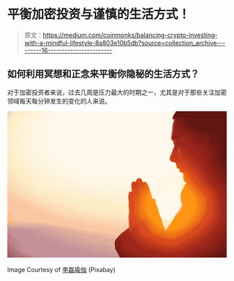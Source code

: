 # 平衡加密投资与谨慎的生活方式！

> 原文：<https://medium.com/coinmonks/balancing-crypto-investing-with-a-mindful-lifestyle-8a803e10b5db?source=collection_archive---------16----------------------->

## 如何利用冥想和正念来平衡你隐秘的生活方式？

对于加密投资者来说，过去几周是压力最大的时期之一，尤其是对于那些关注加密领域每天每分钟发生的变化的人来说。

![](img/34ae1fd18eb0569b3363423d34b82355.png)

Image Courtesy of [李磊瑜伽](https://pixabay.com/users/李磊瑜伽-15267049/?utm_source=link-attribution&utm_medium=referral&utm_campaign=image&utm_content=4849683) (Pixabay)